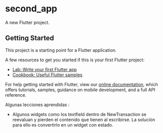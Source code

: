 # second_app

A new Flutter project.

## Getting Started

This project is a starting point for a Flutter application.

A few resources to get you started if this is your first Flutter project:

- [Lab: Write your first Flutter app](https://flutter.dev/docs/get-started/codelab)
- [Cookbook: Useful Flutter samples](https://flutter.dev/docs/cookbook)

For help getting started with Flutter, view our
[online documentation](https://flutter.dev/docs), which offers tutorials,
samples, guidance on mobile development, and a full API reference.

Algunas lecciones aprendidas : 
- Algunos widgets como los textfield dentro de NewTransaction se reevaluan y pierden el contenido que tienen al escribirse. La soluciòn para ello
 es convertirlo en un widget con estado.
 